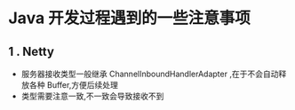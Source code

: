 # Java 开发过程遇到的一些注意事项

## 1 . Netty

- 服务器接收类型一般继承 ChannelInboundHandlerAdapter ,在于不会自动释放各种 Buffer,方便后续处理
- 类型需要注意一致,不一致会导致接收不到